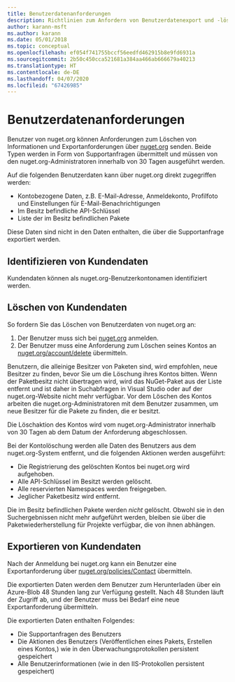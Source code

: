 ```yaml
---
title: Benutzerdatenanforderungen
description: Richtlinien zum Anfordern von Benutzerdatenexport und -löschung
author: karann-msft
ms.author: karann
ms.date: 05/01/2018
ms.topic: conceptual
ms.openlocfilehash: ef054f741755bccf56eedfd462915b8e9fd6931a
ms.sourcegitcommit: 2b50c450cca521681a384aa466ab666679a40213
ms.translationtype: HT
ms.contentlocale: de-DE
ms.lasthandoff: 04/07/2020
ms.locfileid: "67426985"
---
```

# <a name="user-data-requests"></a>Benutzerdatenanforderungen

Benutzer von nuget.org können Anforderungen zum Löschen von Informationen und Exportanforderungen über [nuget.org](https://www.nuget.org) senden. Beide Typen werden in Form von Supportanfragen übermittelt und müssen von den nuget.org-Administratoren innerhalb von 30 Tagen ausgeführt werden.

Auf die folgenden Benutzerdaten kann über nuget.org direkt zugegriffen werden:

* Kontobezogene Daten, z.B. E-Mail-Adresse, Anmeldekonto, Profilfoto und Einstellungen für E-Mail-Benachrichtigungen
* Im Besitz befindliche API-Schlüssel
* Liste der im Besitz befindlichen Pakete

Diese Daten sind nicht in den Daten enthalten, die über die Supportanfrage exportiert werden.

## <a name="identifying-customer-data"></a>Identifizieren von Kundendaten

Kundendaten können als nuget.org-Benutzerkontonamen identifiziert werden.

## <a name="deleting-customer-data"></a>Löschen von Kundendaten

So fordern Sie das Löschen von Benutzerdaten von nuget.org an:

1. Der Benutzer muss sich bei [nuget.org](https://www.nuget.org) anmelden.
1. Der Benutzer muss eine Anforderung zum Löschen seines Kontos an [nuget.org/account/delete](https://www.nuget.org/account/delete) übermitteln.

Benutzern, die alleinige Besitzer von Paketen sind, wird empfohlen, neue Besitzer zu finden, bevor Sie um die Löschung ihres Kontos bitten. Wenn der Paketbesitz nicht übertragen wird, wird das NuGet-Paket aus der Liste entfernt und ist daher in Suchabfragen in Visual Studio oder auf der nuget.org-Website nicht mehr verfügbar. Vor dem Löschen des Kontos arbeiten die nuget.org-Administratoren mit dem Benutzer zusammen, um neue Besitzer für die Pakete zu finden, die er besitzt.

Die Löschaktion des Kontos wird vom nuget.org-Administrator innerhalb von 30 Tagen ab dem Datum der Anforderung abgeschlossen.

Bei der Kontolöschung werden alle Daten des Benutzers aus dem nuget.org-System entfernt, und die folgenden Aktionen werden ausgeführt:

* Die Registrierung des gelöschten Kontos bei nuget.org wird aufgehoben.
* Alle API-Schlüssel im Besitzt werden gelöscht.
* Alle reservierten Namespaces werden freigegeben.
* Jeglicher Paketbesitz wird entfernt.

Die im Besitz befindlichen Pakete werden *nicht* gelöscht. Obwohl sie in den Suchergebnissen nicht mehr aufgeführt werden, bleiben sie über die Paketwiederherstellung für Projekte verfügbar, die von ihnen abhängen.

## <a name="exporting-customer-data"></a>Exportieren von Kundendaten

Nach der Anmeldung bei nuget.org kann ein Benutzer eine Exportanforderung über [nuget.org/policies/Contact](https://www.nuget.org/policies/Contact) übermitteln.

Die exportierten Daten werden dem Benutzer zum Herunterladen über ein Azure-Blob 48 Stunden lang zur Verfügung gestellt. Nach 48 Stunden läuft der Zugriff ab, und der Benutzer muss bei Bedarf eine neue Exportanforderung übermitteln.

Die exportierten Daten enthalten Folgendes:

* Die Supportanfragen des Benutzers
* Die Aktionen des Benutzers (Veröffentlichen eines Pakets, Erstellen eines Kontos,) wie in den Überwachungsprotokollen persistent gespeichert
* Alle Benutzerinformationen (wie in den IIS-Protokollen persistent gespeichert)

